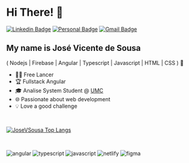 
<h1>Hi There! 👋</h1>

[![Linkedin Badge](https://img.shields.io/badge/-LinkedIn-3A76F0?style=flat-square&logo=Linkedin&logoColor=white&link=https://www.linkedin.com/in/josevicentedesousa/)](https://www.linkedin.com/in/josevicentedesousa/)
[![Personal Badge](https://img.shields.io/badge/-Website-EA4335?style=flat-square&logo=Me&logoColor=white&link=https://www.josevicentedesousa.netlify.app/)](https://josevicentedesousa.neflify.app/)
[![Gmail Badge](https://img.shields.io/badge/-jose.vicente.de.sousa@gmail.com-941711?style=flat-square&logo=Gmail&logoColor=white&link=mailto:jose.vicente.de.sousa@gmail.com)](mailto:jose.vicente.de.sousa@gmail.com)

[JAVASCRIPT__BADGE]: https://img.shields.io/badge/Javascript-000?style=for-the-badge&logo=javascript
[TYPESCRIPT__BADGE]: https://img.shields.io/badge/typescript-D4FAFF?style=for-the-badge&logo=typescript
[ANGULAR__BADGE]: https://img.shields.io/badge/Angular-red?style=for-the-badge&logo=angular
[FIGMA__BADGE]: https://img.shields.io/badge/Figma-white?style=for-the-badge&logo=figma
[NETLIFY__BADGE]: https://img.shields.io/badge/Netlify-red?style=for-the-badge&logo=netlify



<!-- <img align="right" alt="Code image" src="./code.jpg"  width="300px" /> -->

## My name is José Vicente de Sousa
( Nodejs | Firebase | Angular | Typescript | Javascript | HTML | CSS ) 🚀
<!-- - 👩‍💻 Software Enginner @[Itaú](https://www.itau.com.br/) -->
- 👩‍💻 Free Lancer 
- 🏆 Fullstack Angular
- 🎓 Analise System Student @ [UMC](https://www.umc.br/)
- 🌐 Passionate about web development
- 💡 Love a good challenge
 
<br>

<div align="left">
  
[![JoseVSousa Top Langs](https://github-readme-stats.vercel.app/api/top-langs/?username=josevsousa&layout=compact&theme=dark)](https://github.com/anuraghazra/github-readme-stats)
  
 </div>

<br>

![angular][ANGULAR__BADGE]
![typescript][TYPESCRIPT__BADGE]
![javascript][JAVASCRIPT__BADGE]
![netlify][NETLIFY__BADGE]
![figma][FIGMA__BADGE] 


